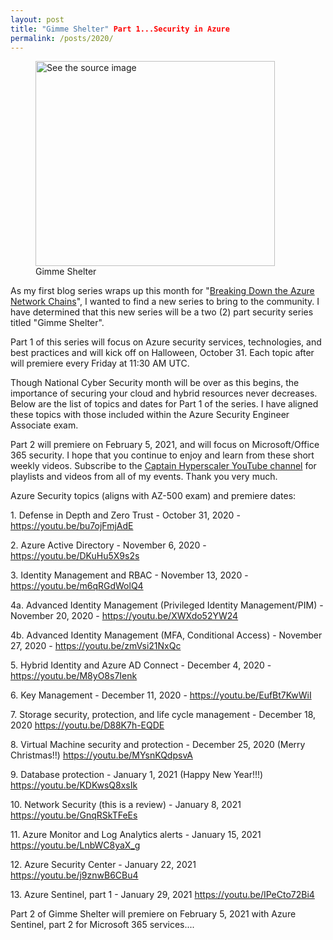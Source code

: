 ```yaml
---
layout: post
title: "Gimme Shelter" Part 1...Security in Azure
permalink: /posts/2020/
---
```


<!-- wp:image {"align":"center","width":383,"height":328} -->
<div class="wp-block-image"><figure class="aligncenter is-resized"><img alt="See the source image" width="383" height="328"/><figcaption>Gimme Shelter</figcaption></figure></div>
<!-- /wp:image -->

<!-- wp:paragraph -->
<p>As my first blog series wraps up this month for "<a href="https://captainhyperscaler.com/2020/08/06/breaking-down-the-azure-network-chain-youtube-series/" target="_blank" rel="noreferrer noopener">Breaking Down the Azure Network Chains</a>", I wanted to find a new series to bring to the community.  I have determined that this new series will be a two (2) part security series titled "Gimme Shelter".  </p>
<!-- /wp:paragraph -->

<!-- wp:paragraph -->
<p>Part 1 of this series will focus on Azure security services, technologies, and best practices and will kick off on Halloween, October 31.  Each topic after will premiere every Friday at 11:30 AM UTC.  </p>
<!-- /wp:paragraph -->

<!-- wp:paragraph -->
<p>Though National Cyber Security month will be over as this begins, the importance of securing your cloud and hybrid resources never decreases.  Below are the list of topics and dates for Part 1 of the series.  I have aligned these topics with those included within the Azure Security Engineer Associate exam.  </p>
<!-- /wp:paragraph -->

<!-- wp:paragraph -->
<p>Part 2 will premiere on February 5, 2021, and will focus on Microsoft/Office 365 security.  I hope that you continue to enjoy and learn from these short weekly videos.  Subscribe to the <a rel="noreferrer noopener" href="https://www.youtube.com/channel/UCIWicD_sUxH6EMH4ndG5NxQ" target="_blank">Captain Hyperscaler YouTube channel</a> for playlists and videos from all of my events. Thank you very much. </p>
<!-- /wp:paragraph -->

<!-- wp:paragraph -->
<p>Azure Security topics (aligns with AZ-500 exam) and premiere dates:</p>
<!-- /wp:paragraph -->

<!-- wp:paragraph -->
<p>1. Defense in Depth and Zero Trust - October 31, 2020 - <a href="https://youtu.be/bu7ojFmjAdE" target="_blank" rel="noreferrer noopener">https://youtu.be/bu7ojFmjAdE </a></p>
<!-- /wp:paragraph -->

<!-- wp:paragraph -->
<p>2. Azure Active Directory - November 6, 2020 - <a href="https://youtu.be/DKuHu5X9s2s" target="_blank" rel="noreferrer noopener">https://youtu.be/DKuHu5X9s2s</a></p>
<!-- /wp:paragraph -->

<!-- wp:paragraph -->
<p>3. Identity Management and RBAC - November 13, 2020 - <a href="https://youtu.be/m6qRGdWolQ4" target="_blank" rel="noreferrer noopener">https://youtu.be/m6qRGdWolQ4</a></p>
<!-- /wp:paragraph -->

<!-- wp:paragraph -->
<p>4a. Advanced Identity Management (Privileged Identity Management/PIM) - November 20, 2020 - <a href="https://youtu.be/XWXdo52YW24" target="_blank" rel="noreferrer noopener">https://youtu.be/XWXdo52YW24</a></p>
<!-- /wp:paragraph -->

<!-- wp:paragraph -->
<p>4b. Advanced Identity Management (MFA, Conditional Access) - November 27, 2020 - <a href="https://youtu.be/zmVsi21NxQc" target="_blank" rel="noreferrer noopener">https://youtu.be/zmVsi21NxQc</a></p>
<!-- /wp:paragraph -->

<!-- wp:paragraph -->
<p>5. Hybrid Identity and Azure AD Connect - December 4, 2020 - <a href="https://youtu.be/M8yO8s7Ienk" target="_blank" rel="noreferrer noopener">https://youtu.be/M8yO8s7Ienk</a></p>
<!-- /wp:paragraph -->

<!-- wp:paragraph -->
<p>6. Key Management - December 11, 2020 - <a href="https://youtu.be/EufBt7KwWiI" target="_blank" rel="noreferrer noopener">https://youtu.be/EufBt7KwWiI</a></p>
<!-- /wp:paragraph -->

<!-- wp:paragraph -->
<p>7. Storage security, protection, and life cycle management - December 18, 2020 <a href="https://youtu.be/D88K7h-EQDE" target="_blank" rel="noreferrer noopener">https://youtu.be/D88K7h-EQDE</a></p>
<!-- /wp:paragraph -->

<!-- wp:paragraph -->
<p>8. Virtual Machine security and protection - December 25, 2020 (Merry Christmas!!) <a href="https://youtu.be/MYsnKQdpsvA" target="_blank" rel="noreferrer noopener">https://youtu.be/MYsnKQdpsvA</a></p>
<!-- /wp:paragraph -->

<!-- wp:paragraph -->
<p>9. Database protection - January 1, 2021 (Happy New Year!!!) <a href="https://youtu.be/KDKwsQ8xsIk" target="_blank" rel="noreferrer noopener">https://youtu.be/KDKwsQ8xsIk</a></p>
<!-- /wp:paragraph -->

<!-- wp:paragraph -->
<p>10. Network Security (this is a review) - January 8, 2021 <a href="https://youtu.be/GnqRSkTFeEs" target="_blank" rel="noreferrer noopener">https://youtu.be/GnqRSkTFeEs</a></p>
<!-- /wp:paragraph -->

<!-- wp:paragraph -->
<p>11. Azure Monitor and Log Analytics alerts - January 15, 2021 <a rel="noreferrer noopener" href="https://youtu.be/LnbWC8yaX_g" target="_blank">https://youtu.be/LnbWC8yaX_g</a></p>
<!-- /wp:paragraph -->

<!-- wp:paragraph -->
<p>12. Azure Security Center - January 22, 2021 <a href="https://youtu.be/j9znwB6CBu4" target="_blank" rel="noreferrer noopener">https://youtu.be/j9znwB6CBu4</a></p>
<!-- /wp:paragraph -->

<!-- wp:paragraph -->
<p>13. Azure Sentinel, part 1 - January 29, 2021 <a href="https://youtu.be/IPeCto72Bi4" target="_blank" rel="noreferrer noopener">https://youtu.be/IPeCto72Bi4</a></p>
<!-- /wp:paragraph -->

<!-- wp:paragraph -->
<p>Part 2 of Gimme Shelter will premiere on February 5, 2021 with Azure Sentinel, part 2 for Microsoft 365 services....</p>
<!-- /wp:paragraph -->